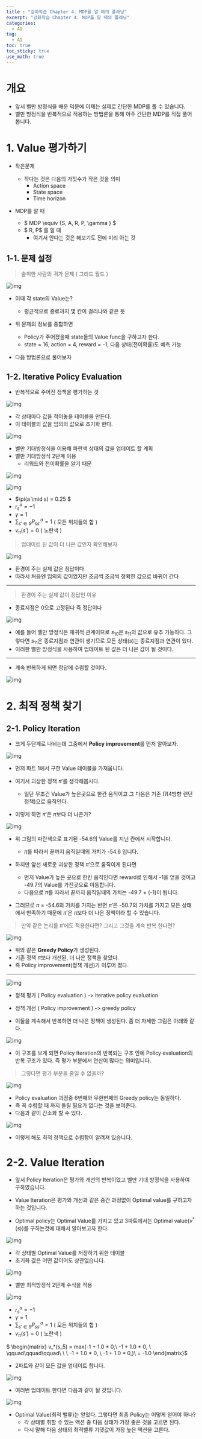 ```yaml
---
title : "강화학습 Chapter 4. MDP를 알 때의 플래닝"
excerpt: "강화학습 Chapter 4. MDP를 알 때의 플래닝"
categories:
  - AI
tag:
  - AI
toc: true
toc_sticky: true
use_math: true
---
```


# 개요

- 앞서 벨만 방정식을 배운 덕분에 이제는 실제로 간단한 MDP를 풀 수 있습니다.
- 벨만 방정식을 반복적으로 적용하는 방법론을 통해 아주 간단한 MDP를 직접 풀어봅니다.

# 1. Value 평가하기

- 작은문제
    - 작다는 것은 다음의 가짓수가 작은 것을 의미
        - Action space
        - State space
        - Time horizon

- MDP를 알 때
    - $  MDP \equiv \{S, A, R, P, \gamma \} $
    - $ R, P$ 를 알 때
        - 여기서 안다는 것은 해보기도 전에 미리 아는 것

## 1-1. 문제 설정

> 술취한 사람의 귀가 문제 ( 그리드 월드 )

![img]({{site.url}}/assets/images/2023-06-08-RL4/image_1.png)

- 이때 각 state의 Value는?
     - 평균적으로 종료까지 몇 칸이 걸리냐와 같은 뜻

- 위 문제의 정보를 종합하면
    - Policy가 주어졌을때 state들의 Value func을 구하고자 한다.
    - state = 16, action = 4, reward = -1, 다음 상태(전이확률)도 예측 가능
- 다음 방법론으로 풀어보자

## 1-2. Iterative Policy Evaluation

- 반복적으로 주어진 정책을 평가하는 것

![img]({{site.url}}/assets/images/2023-06-08-RL4/image_2.png)

- 각 상태마다 값을 적어놓을 테이블을 만든다.
- 이 테이블의 값을 임의의 값으로 초기화 한다.

![img]({{site.url}}/assets/images/2023-06-08-RL4/image_3.png)

- 벨만 기대방정식을 이용해 파란색 상태의 값을 업데이트 할 계획
- 벨만 기대방정식 2단계 이용
  - 리워드와 전이확률을 알기 때문

![img]({{site.url}}/assets/images/2023-06-08-RL4/image_4.png)

![img]({{site.url}}/assets/images/2023-06-08-RL4/image_5.png)

- $\pi(a \mid s) = 0.25 $
- $r^a_s = -1$
- $\gamma = 1$
- $\sum_{s' \in S}P^a_{ss'} = 1$ ( 모든 위치들의 합 )
- $v_\pi(s') = 0$ ( 노란색 )

> 업데이트 된 값이 더 나은 값인지 확인해보자

![img]({{site.url}}/assets/images/2023-06-08-RL4/image_6.png)

- 환경이 주는 실제 값은 정답이다
- 따라서 처음엔 임의의 값이었지만 조금씩 조금씩 정확한 값으로 바뀌어 간다

---

> 환경이 주는 실제 값이 정답인 이유

- 종료지점은 0으로 고정된다 즉 정답이다

![img]({{site.url}}/assets/images/2023-06-08-RL4/image_7.png)

- 예를 들어 벨만 방정식은 재귀적 관계이므로 $s_{10}$은 $s_{11}$의 값으로 유추 가능하다. 그렇다면 $s_{11}$은 종료지점과 연관이 생기므로 모든 상태($s$)는 종료지점과 연관이 있다.
- 이러한 벨만 방정식을 사용하여 업데이트 된 값은 더 나은 값이 될 것이다.

---

- 계속 반복하게 되면 정답에 수렴할 것이다.

![img]({{site.url}}/assets/images/2023-06-08-RL4/image_8.png)

# 2. 최적 정책 찾기

## 2-1. Policy Iteration

- 크게 두단계로 나뉘는데 그중에서 **Policy improvement**를 먼저 알아보자.

![img]({{site.url}}/assets/images/2023-06-08-RL4/image_9.png)

- 먼저 파트 1에서 구한 Value 테이블을 가져옵니다.
- 여기서 괴상한 정책 $\pi'$를 생각해봅시다.
  - 일단 무조건 Value가 높은곳으로 한칸 움직이고 그 다음은 기존 $\Pi$(4방향 랜던 정책)으로 움직인다.

- 이렇게 하면 $\pi'$은 $\pi$보다 더 나은가?

![img]({{site.url}}/assets/images/2023-06-08-RL4/image_9.png)

- 위 그림의 파란색으로 표기된 -54.6의 Value를 지닌 칸에서 시작합니다.
  - $\pi$를 따라서 끝까지 움직일때의 가치가 -54.6 입니다.

- 하지만 앞선 새로운 괴상한 정책 $\pi'$으로 움직이게 된다면
  - 먼저 Value가 높은 곳으로 한칸 움직인다면 reward로 인해서 -1을 얻을 것이고 -49.7의 Value를 가진곳으로 이동합니다.
  - 다음으로 $\pi$를 따라서 끝까지 움직일때의 가치는 -49.7 + (-1)이 됩니다.

- 그러므로 $\pi$ = -54.6의 가치를 가지는 반면 $\pi'$은 -50.7의 가치를 가지고 모든 상태에서 만족하기 때문에 $\pi'$은 $\pi$보다 더 나은 정책이라 할 수 있습니다.

> 만약 같은 논리를 $\pi'$에도 적용한다면? 그리고 그것을 계속 반복 한다면?

![img]({{site.url}}/assets/images/2023-06-08-RL4/image_10.png)

- 위와 같은 **Greedy Policy**가 생성된다.
- 기존 정책 $\pi$보다 개선된, 더 나은 정책을 찾았다.
- 즉 Policy improvement(정책 개선)가 이루어 졌다.
___


![img]({{site.url}}/assets/images/2023-06-08-RL4/image_11.png)

- 정책 평가 ( Policy evaluation ) -> iterative policy evaluation
- 정책 개선 ( Policy improvement ) -> greedy policy

- 이둘을 계속해서 반복하면 더 나은 정책이 생성된다. 좀 더 자세한 그림은 아래와 같다.

![img]({{site.url}}/assets/images/2023-06-08-RL4/image_12.png)

- 이 구조를 보게 되면 Policy Iteration의 반복되는 구조 안에 Policy evaluation의 반복 구조가 있다. 즉 평가 부분에서 연산이 많다는 의미입니다.

> 그렇다면 평가 부분을 줄일 수 없을까?

![img]({{site.url}}/assets/images/2023-06-08-RL4/image_13.png)

- Policy evaluation 과정중 6번째와 무한번째의 Greedy policy는 동일하다.
- 즉 꼭 수렴할 때 까지 돌릴 필요가 없다는 것을 보여준다.
- 다음과 같이 간소화 할 수 있다.

![img]({{site.url}}/assets/images/2023-06-08-RL4/image_14.png)

- 이렇게 해도 최적 정책으로 수렴함이 알려져 있습니다.

# 2-2. Value Iteration

- 앞서 Policy Iteration은 평가와 개선의 반복이었고 벨만 기대 방정식을 사용하여 구하였습니다.

- Value Iteration은 평가와 개선과 같은 중간 과정없이 Optimal value를 구하고자 하는 것입니다.

- Optimal policy는 Optimal Value를 가지고 있고 3파트에서는 Optimal value($v^*(s)$)를 구하는것에 대해서 알아보고자 한다.

![img]({{site.url}}/assets/images/2023-06-08-RL4/image_15.png)

- 각 상태별 Optimal Value를 저장하기 위한 테이블
- 초기화 값은 어떤 값이어도 상관없습니다.

![img]({{site.url}}/assets/images/2023-06-08-RL4/image_16.png)

- 벨만 최적방정식 2단계 수식을 적용

![img]({{site.url}}/assets/images/2023-06-08-RL4/image_17.png)

- $r^a_s = -1$
- $\gamma = 1$
- $\sum_{s' \in S}P^a_{ss'} = 1$ ( 모든 위치들의 합 )
- $v_\pi(s') = 0$ ( 노란색 )

$ \begin{matrix} v_*(s_5) = max(-1 + 1.0 * 0,\  -1 + 1.0 * 0, \\ \qquad\qquad\qquad\ \ \ -1 + 1.0 * 0, \ -1 + 1.0 * 0,)\\ = -1.0 \end{matrix}$

- 2파트와 같이 모든 값을 업데이트 합니다.

![img]({{site.url}}/assets/images/2023-06-08-RL4/image_18.png)

- 여러번 업데이트 한다면 다음과 같이 될 것입니다.

![img]({{site.url}}/assets/images/2023-06-08-RL4/image_19.png)

- Optimal Value(최적 밸류)는 얻었다. 그렇다면 최종 Policy는 어떻게 얻어야 하나?
  - 각 상태별 취할 수 있는 액션 중 다음 상태가 가장 좋은 것을 고르면 된다.
  - 다시 말해 다음 상태의 최적밸류 기댓값이 가장 높은 액션을 고른다.